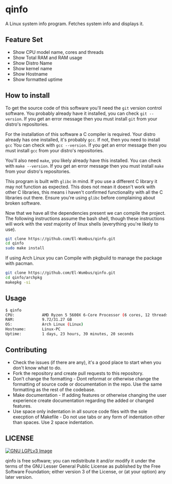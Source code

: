 # qinfo

A Linux system info program. Fetches system info and displays it.  

## Feature Set

* Show CPU model name, cores and threads
* Show Total RAM and RAM usage
* Show Distro Name
* Show kernel name
* Show Hostname
* Show formatted uptime

## How to install

To get the source code of this software you'll need the `git` version control software.
You probably already have it installed, you can check `git --version`.
If you get an error message then you must install `git` from your distro's repositories.

For the installation of this software a C compiler is required. Your distro already has one installed, it's probably `gcc`.
If not, then you need to install `gcc` You can check with `gcc --version`. If you get an error message then you must install
`gcc` from your distro's repositories.

You'll also need `make`, you likely already have this installed. You can check with `make --version`.
If you get an error message then you must install `make` from your distro's repositories.

This program is built with `glibc` in mind. If you use a different C library it may not function as expected.
This does not mean it doesn't work with other C libraries, this means i haven't confirmed functionality with
all the C libraries out there. Ensure you're using `glibc` before complaining about broken software.

Now that we have all the dependencies present we can compile the project. The following instructions assume the bash shell, though these instructions will work with the *vast* majority of linux shells (everything you're likely to use).

```bash
git clone https://github.com/El-Wumbus/qinfo.git
cd qinfo
sudo make install
```

If using Arch Linux you can Compile with pkgbuild to manage the package with pacman.

```bash
git clone https://github.com/El-Wumbus/qinfo.git
cd qinfo/archpkg
makepkg -si
```

## Usage

```bash
$ qinfo
CPU:            AMD Ryzen 5 5600X 6-Core Processor (6 cores, 12 threads)
RAM:            9.72/31.27 GB 
OS:             Arch Linux (Linux)
Hostname:       Linux-PC
Uptime:         1 days, 23 hours, 39 minutes, 20 seconds
```

## Contributing

* Check the issues (if there are any), it's a good place to start when you don't know what to do.
* Fork the repository and create pull requests to this repository.
* Don’t change the formatting - Dont reformat or otherwise change the formatting of source code or documentation in the repo. Use the same formatting as the rest of the codebase.
* Make documentation - If adding features or otherwise changing the user experience create documentation regarding the added or changed features.
* Use space only indentation in all source code files with the sole execption of Makefile - Do not use tabs or any form of indentation other than spaces. Use 2 space indentation.

## LICENSE

[![GNU LGPLv3 Image](https://www.gnu.org/graphics/lgplv3-147x51.png)](https://www.gnu.org/licenses/lgpl-3.0.html)  

qinfo is free software; you can redistribute it and/or modify it under the terms of the GNU Lesser General Public License as published by the Free Software Foundation;
either version 3 of the License, or (at your option) any later version.

